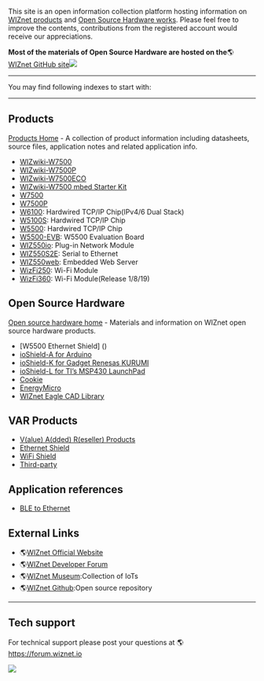 This site is an open information collection platform hosting information on [WIZnet products]() and [Open Source Hardware works](). Please feel free to improve the contents, contributions from the registered account would receive our appreciations.

**Most of the materials of Open Source Hardware are hosted on the**🌎[WIZnet GitHub site](https://github.com/Wiznet)![](../img/github.png)

---
You may find following indexes to start with:

---

## Products
[Products Home]() - A collection of product information including datasheets, source files, application notes and related application info.
 
 * [WIZwiki-W7500]() 
 * [WIZwiki-W7500P]() 
 * [WIZwiki-W7500ECO]()
 * [WIZwiki-W7500 mbed Starter Kit]()
 * [W7500]()
 * [W7500P]()
 * [W6100](): Hardwired TCP/IP Chip(IPv4/6 Dual Stack) 
 * [W5100S](): Hardwired TCP/IP Chip 
 * [W5500](): Hardwired TCP/IP Chip
 * [W5500-EVB](): W5500 Evaluation Board
 * [WIZ550io](): Plug-in Network Module
 * [WIZ550S2E](): Serial to Ethernet
 * [WIZ550web](): Embedded Web Server
 * [WizFi250](): Wi-Fi Module
 * [WizFi360](): Wi-Fi Module(Release 1/8/19) 
 
## Open Source Hardware
[Open source hardware home]() - Materials and information on WIZnet open source hardware products.

 * [W5500 Ethernet Shield] ()
 * [ioShield-A for Arduino]()
 * [ioShield-K for Gadget Renesas KURUMI]()
 * [ioShield-L for TI’s MSP430 LaunchPad]()
 * [Cookie]()
 * [EnergyMicro]()
 * [WIZnet Eagle CAD Library]()
 
## VAR Products

 * [V(alue) A(dded) R(eseller) Products]()
 * [Ethernet Shield]()
 * [WiFi Shield]()
 * [Third-party]()
 
## Application references

 * [BLE to Ethernet]()
 
## External Links

 * 🌎[WIZnet Official Website](http://www.wiznet.io/)
 * 🌎[WIZnet Developer Forum](http://forum.wiznet.io/)
 * 🌎[WIZnet Museum](http://wiznetmuseum.com/):Collection of IoTs
 * 🌎[WIZnet Github](https://github.com/Wiznet):Open source repository
 
---
## Tech support

For technical support please post your questions at 🌎https://forum.wiznet.io

![](../img/mainlogo.jpg)

